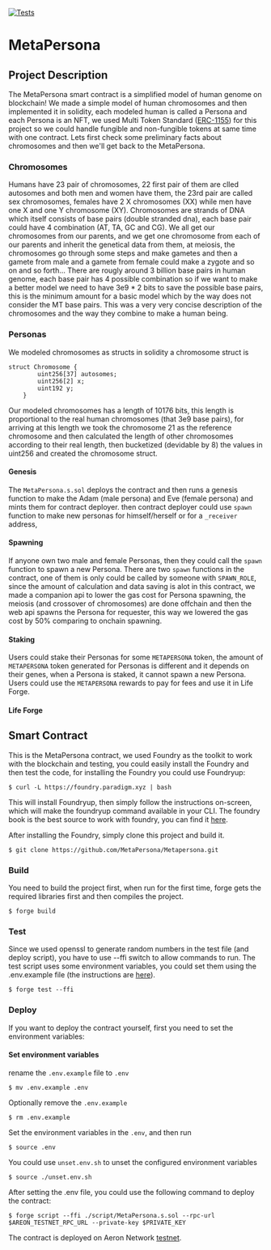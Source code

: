 [![Tests](https://github.com/MetaPersona/Metapersona/actions/workflows/test.yml/badge.svg)](https://github.com/MetaPersona/Metapersona/blob/master/.github/workflows/test.yml)
# MetaPersona
## Project Description
The MetaPersona smart contract is a simplified model of human genome on blockchain!
We made a simple model of human chromosomes and then implemented it in solidity, each modeled human is called a Persona and each Persona is an NFT, we used Multi Token Standard ([ERC-1155](https://eips.ethereum.org/EIPS/eip-1155)) for this project so we could handle fungible and non-fungible tokens at same time with one contract. Lets first check some preliminary facts about chromosomes and then we'll get back to the MetaPersona.
### Chromosomes
Humans have 23 pair of chromosomes, 22 first pair of them are clled autosomes and both men and women have them, the 23rd pair are called sex chromosomes, females have 2 X chromosomes (XX) while men have one X and one Y chromosome (XY). Chromosomes are strands of DNA which itself consists of base pairs (double stranded dna), each base pair could have 4 combination (AT, TA, GC and CG). 
We all get our chromosomes from our parents, and we get one chromosome from each of our parents and inherit the genetical data from them, at meiosis, the chromosomes go through some steps and make gametes and then a gamete from male and a gamete from female could make a zygote and so on and so forth...
There are rougly around 3 billion base pairs in human genome, each base pair has 4 possible combination so if we want to make a better model we need to have 3e9 * 2 bits to save the possible base pairs, this is the minimum amount for a basic model which by the way does not consider the MT base pairs.
This was a very very concise description of the chromosomes and the way they combine to make a human being.
### Personas
We modeled chromosomes as structs in solidity
a chromosome struct is 
```solidity
struct Chromosome {
        uint256[37] autosomes;
        uint256[2] x;
        uint192 y;
    }
```
Our modeled chromosomes has a length of 10176 bits, this length is proportional to the real human chromosomes (that 3e9 base pairs), for arriving at this length we took the chromosome 21 as the reference chromosome and then calculated the length of other chromosomes according to their real length, then bucketized (devidable by 8) the values in uint256 and created the chromosome struct.

#### Genesis
The `MetaPersona.s.sol` deploys the contract and then runs a genesis function to make the Adam (male persona) and Eve (female persona) and mints them for contract deployer. then contract deployer could use `spawn` function to make new personas for himself/herself  or for a `_receiver` address,
#### Spawning
If anyone own two male and female Personas, then they could call the `spawn` function to spawn a new Persona. There are two `spawn` functions in the contract, one of them is only could be called by someone with `SPAWN_ROLE`, since the amount of calculation and data saving is alot in this contract, we made a companion api to lower the gas cost for Persona spawning, the meiosis (and crossover of chromosomes) are done offchain and then the web api spawns the Persona for requester, this way we lowered the gas cost by 50% comparing to onchain spawning.
#### Staking
Users could stake their Personas for some `METAPERSONA` token, the amount of `METAPERSONA` token generated for Personas is different and it depends on their genes, when a Persona is staked, it cannot spawn a new Persona. Users could use the `METAPERSONA` rewards to pay for fees and use it in Life Forge.
#### Life Forge

## Smart Contract
This is the MetaPersona contract, we used Foundry as the toolkit to work with the blockchain and testing, you could easily install the Foundry and then test the code, for installing the Foundry you could use Foundryup:
```shell
$ curl -L https://foundry.paradigm.xyz | bash
```
This will install Foundryup, then simply follow the instructions on-screen, which will make the foundryup command available in your CLI. The foundry book is the best source to work with foundry, you can find it [here](https://book.getfoundry.sh/).

After installing the Foundry, simply clone this project and build it.
```shell
$ git clone https://github.com/MetaPersona/Metapersona.git
```
### Build
You need to build the project first, when run for the first time, forge gets the required libraries first and then compiles the project.
```shell
$ forge build
```

### Test
Since we used openssl to generate random numbers in the test file (and deploy script), you have to use --ffi switch to allow commands to run.
The test script uses some environment variables, you could set them using the .env.example file (the instructions are [here](https://github.com/MetaPersona/Metapersona#set-environment-variables)).
```shell
$ forge test --ffi
```

### Deploy
If you want to deploy the contract yourself, first you need to set the environment variables:

#### Set environment variables

rename the `.env.example` file to `.env`

```shell
$ mv .env.example .env
```

Optionally remove the `.env.example`

```shell
$ rm .env.example
```

Set the environment variables in the `.env`, and then run

```shell
$ source .env
```


You could use `unset.env.sh` to unset the configured environment variables

```shell
$ source ./unset.env.sh
```
After setting the .env file, you could use the following command to deploy the contract:
```shell
$ forge script --ffi ./script/MetaPersona.s.sol --rpc-url $AREON_TESTNET_RPC_URL --private-key $PRIVATE_KEY 
```

The contract is deployed on Aeron Network [testnet](https://areonscan.com/contracts/0xc758b2ecd4bff53a2586f79ab9436617a884ca85).
